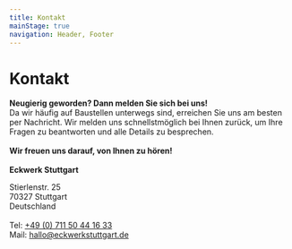 ```yaml
---
title: Kontakt
mainStage: true
navigation: Header, Footer
---
```


# Kontakt

**Neugierig geworden? Dann melden Sie sich bei uns!**\
Da wir häufig auf Baustellen unterwegs sind, erreichen Sie uns am besten per Nachricht. Wir melden uns schnellstmöglich
bei Ihnen zurück, um Ihre Fragen zu beantworten und alle Details zu besprechen.
\
\
**Wir freuen uns darauf, von Ihnen zu hören!**
\
\
**Eckwerk Stuttgart**

Stierlenstr. 25
\
70327 Stuttgart
\
Deutschland
\
\
Tel: [+49 (0) 711 50 44 16 33](tel:+4971150441633)
\
Mail: [hallo@eckwerkstuttgart.de](mailto:hallo@eckwerkstuttgart.de)
